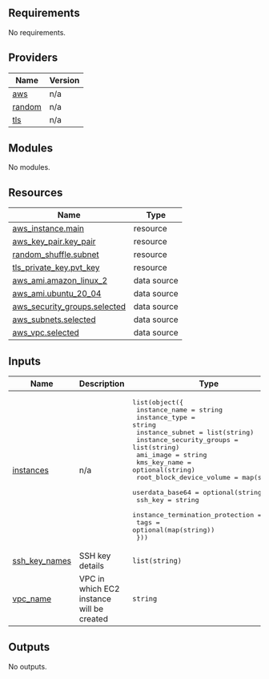 <!-- BEGIN_TF_DOCS -->
## Requirements

No requirements.

## Providers

| Name | Version |
|------|---------|
| <a name="provider_aws"></a> [aws](#provider\_aws) | n/a |
| <a name="provider_random"></a> [random](#provider\_random) | n/a |
| <a name="provider_tls"></a> [tls](#provider\_tls) | n/a |

## Modules

No modules.

## Resources

| Name | Type |
|------|------|
| [aws_instance.main](https://registry.terraform.io/providers/hashicorp/aws/latest/docs/resources/instance) | resource |
| [aws_key_pair.key_pair](https://registry.terraform.io/providers/hashicorp/aws/latest/docs/resources/key_pair) | resource |
| [random_shuffle.subnet](https://registry.terraform.io/providers/hashicorp/random/latest/docs/resources/shuffle) | resource |
| [tls_private_key.pvt_key](https://registry.terraform.io/providers/hashicorp/tls/latest/docs/resources/private_key) | resource |
| [aws_ami.amazon_linux_2](https://registry.terraform.io/providers/hashicorp/aws/latest/docs/data-sources/ami) | data source |
| [aws_ami.ubuntu_20_04](https://registry.terraform.io/providers/hashicorp/aws/latest/docs/data-sources/ami) | data source |
| [aws_security_groups.selected](https://registry.terraform.io/providers/hashicorp/aws/latest/docs/data-sources/security_groups) | data source |
| [aws_subnets.selected](https://registry.terraform.io/providers/hashicorp/aws/latest/docs/data-sources/subnets) | data source |
| [aws_vpc.selected](https://registry.terraform.io/providers/hashicorp/aws/latest/docs/data-sources/vpc) | data source |

## Inputs

| Name | Description | Type | Default | Required |
|------|-------------|------|---------|:--------:|
| <a name="input_instances"></a> [instances](#input\_instances) | n/a | <pre>list(object({<br>    instance_name            = string<br>    instance_type            = string<br>    instance_subnet          = list(string)<br>    instance_security_groups = list(string)<br>    ami_image                = string<br>    kms_key_name             = optional(string)<br>    root_block_device_volume = map(string)<br>    userdata_base64          = optional(string)<br>    ssh_key                         = string<br>    instance_termination_protection = bool<br>    tags                            = optional(map(string))<br>  }))</pre> | n/a | yes |
| <a name="input_ssh_key_names"></a> [ssh\_key\_names](#input\_ssh\_key\_names) | SSH key details | `list(string)` | n/a | yes |
| <a name="input_vpc_name"></a> [vpc\_name](#input\_vpc\_name) | VPC in which EC2 instance will be created | `string` | n/a | yes |

## Outputs

No outputs.
<!-- END_TF_DOCS -->